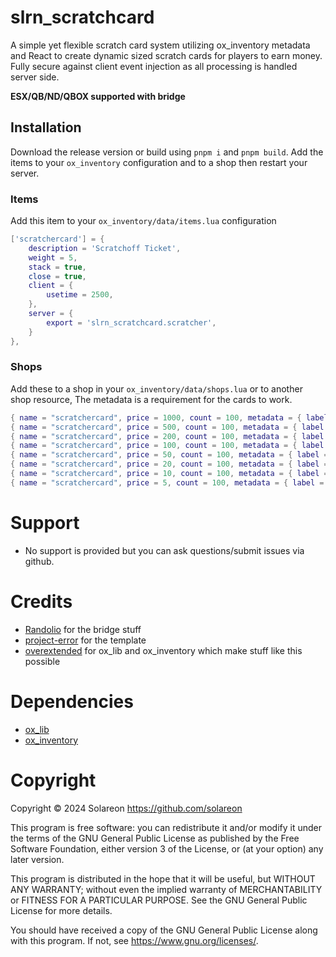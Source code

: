 # slrn_scratchcard
A simple yet flexible scratch card system utilizing ox_inventory metadata and React to create dynamic sized scratch cards for players to earn money. Fully secure against client event injection as all processing is handled server side.

**ESX/QB/ND/QBOX supported with bridge**

## Installation
Download the release version or build using `pnpm i` and `pnpm build`. Add the items to your `ox_inventory` configuration and to a shop then restart your server.

### Items
Add this item to your `ox_inventory/data/items.lua` configuration

```lua
['scratchercard'] = {
    description = 'Scratchoff Ticket',
    weight = 5,
    stack = true,
    close = true,
    client = {
        usetime = 2500,
    },
    server = {
        export = 'slrn_scratchcard.scratcher',
    }
},
```

### Shops
Add these to a shop in your `ox_inventory/data/shops.lua` or to another shop resource, The metadata is a requirement for the cards to work.

```lua
{ name = "scratchercard", price = 1000, count = 100, metadata = { label = "7x7 Scratcher", imageurl = 'nui://slrn_scratchcard/images/lotto8.png', scratcherType = 'sevenxseven' }, type = 'item' },
{ name = "scratchercard", price = 500, count = 100, metadata = { label = "6x6 Scratcher", imageurl = 'nui://slrn_scratchcard/images/lotto7.png', scratcherType = 'sixxsix' }, type = 'item' },
{ name = "scratchercard", price = 200, count = 100, metadata = { label = "6x5 Scratcher", imageurl = 'nui://slrn_scratchcard/images/lotto6.png', scratcherType = 'sixxfive' }, type = 'item' },
{ name = "scratchercard", price = 100, count = 100, metadata = { label = "5x5 Scratcher", imageurl = 'nui://slrn_scratchcard/images/lotto5.png', scratcherType = 'fivexfive' }, type = 'item' },
{ name = "scratchercard", price = 50, count = 100, metadata = { label = "5x4 Scratcher", imageurl = 'nui://slrn_scratchcard/images/lotto4.png', scratcherType = 'fivexfour' }, type = 'item' },
{ name = "scratchercard", price = 20, count = 100, metadata = { label = "4x4 Scratcher", imageurl = 'nui://slrn_scratchcard/images/lotto3.png', scratcherType = 'fourxfour' }, type = 'item' },
{ name = "scratchercard", price = 10, count = 100, metadata = { label = "4x3 Scratcher", imageurl = 'nui://slrn_scratchcard/images/lotto2.png', scratcherType = 'fourxthree' }, type = 'item' },
{ name = "scratchercard", price = 5, count = 100, metadata = { label = "3x3 Scratcher", imageurl = 'nui://slrn_scratchcard/images/lotto1.png', scratcherType = 'threexthree' }, type = 'item' }
```

# Support
- No support is provided but you can ask questions/submit issues via github.

# Credits
- [Randolio](https://github.com/Randolio) for the bridge stuff
- [project-error](https://github.com/project-error/fivem-react-boilerplate-lua) for the template
- [overextended](https://github.com/overextended) for ox_lib and ox_inventory which make stuff like this possible

# Dependencies
- [ox_lib](https://github.com/overextended/ox_lib)
- [ox_inventory](https://github.com/overextended/ox_inventory)


# Copyright

Copyright © 2024 Solareon <https://github.com/solareon>

This program is free software: you can redistribute it and/or modify it under the terms of the GNU General Public License as published by the Free Software Foundation, either version 3 of the License, or (at your option) any later version.

This program is distributed in the hope that it will be useful, but WITHOUT ANY WARRANTY; without even the implied warranty of MERCHANTABILITY or FITNESS FOR A PARTICULAR PURPOSE. See the GNU General Public License for more details.

You should have received a copy of the GNU General Public License along with this program. If not, see <https://www.gnu.org/licenses/>.